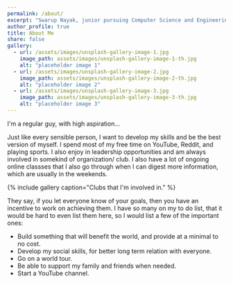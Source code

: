 ```yaml
---
permalink: /about/
excerpt: "Swarup Nayak, junior pursuing Computer Science and Engineering at the Ohio State University."
author_profile: true
title: About Me
share: false
gallery:
  - url: /assets/images/unsplash-gallery-image-1.jpg
    image_path: assets/images/unsplash-gallery-image-1-th.jpg
    alt: "placeholder image 1"
  - url: /assets/images/unsplash-gallery-image-2.jpg
    image_path: assets/images/unsplash-gallery-image-2-th.jpg
    alt: "placeholder image 2"
  - url: /assets/images/unsplash-gallery-image-3.jpg
    image_path: assets/images/unsplash-gallery-image-3-th.jpg
    alt: "placeholder image 3"
---
```


I'm a regular guy, with high aspiration... 

Just like every sensible person, I want to develop my skills and be the best version of myself. I spend most of my free time on YouTube, Reddit, and playing sports. I also enjoy in leadership opportunities and am always involved in somekind of organization/ club. I also have a lot of ongoing online classses that I also go through when I can digest more information, which are usually in the weekends. 


{% include gallery caption="Clubs that I'm involved in." %}

They say, if you let everyone know of your goals, then you have an incentive to work on achieving them. I have so many on my to do list, that it would be hard to even list them here, so I would list a few of the important ones:

* Build something that will benefit the world, and provide at a minimal to no cost.
* Develop my social skills, for better long term relation with everyone.
* Go on a world tour.
* Be able to support my family and friends when needed.
* Start a YouTube channel.